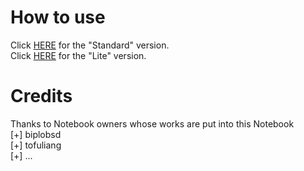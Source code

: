 # How to use
Click <a href="https://colab.research.google.com/github/shirooo39/MiXLab_Testing/blob/master/MiXLab.ipynb" target="_blank">HERE</a> for the "Standard" version.</br>
Click <a href="https://colab.research.google.com/github/shirooo39/MiXLab_Testing/blob/master/MiXLabLite.ipynb" target="_blank">HERE</a> for the "Lite" version.

# Credits
Thanks to Notebook owners whose works are put into this Notebook</br>
[+] biplobsd</br>
[+] tofuliang</br>
[+] ...
